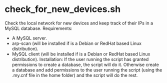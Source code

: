 # check_for_new_devices.sh
Check the local network for new devices and keep track of their IPs in a MySQL database.
Requirements:
- A MySQL server.
- arp-scan (will be installed if is a Debian or RedHat based Linux distribution).
- MySQL client (will be installed if is a Debian or RedHat based Linux distribution).
Installation:
If the user running the script has granted permissions to create a database, the script will do it. Otherwise create a database and add permissions to the user running the script (using the .my.cnf file in the home folder) and the script will do the rest.

